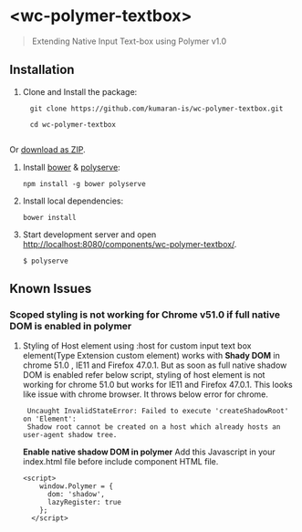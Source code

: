 # &lt;wc-polymer-textbox&gt;

> Extending Native Input Text-box using Polymer v1.0



## Installation

1. Clone and Install the package:

```
	 git clone https://github.com/kumaran-is/wc-polymer-textbox.git

   	 cd wc-polymer-textbox
	
```

Or [download as ZIP](https://github.com/disney/wc-polymer-textbox/archive/master.zip).


1. Install [bower](http://bower.io/) & [polyserve](https://npmjs.com/polyserve):

    ```
    npm install -g bower polyserve
    ```

2. Install local dependencies:

    ```
    bower install
    ```

3. Start development server and open [http://localhost:8080/components/wc-polymer-textbox/](http://localhost:8080/components/wc-polymer-textbox/).

    ```
    $ polyserve
    ```

## Known Issues

### Scoped styling is not working for Chrome v51.0 if full native DOM is enabled in polymer 

1. Styling of Host element using :host for custom input text box element(Type Extension custom element) works with **Shady DOM**  in chrome 51.0 , IE11 and Firefox 47.0.1.  But as soon as full native shadow DOM is enabled refer below script, styling of host element is not working for chrome 51.0 but works for  IE11 and Firefox 47.0.1. This looks like issue with chrome browser. It throws below error for chrome.

		Uncaught InvalidStateError: Failed to execute 'createShadowRoot' on 'Element': 
		Shadow root cannot be created on a host which already hosts an user-agent shadow tree.

	 **Enable native shadow DOM in polymer** 
	  Add this Javascript in your index.html file before include component HTML file.
	 
	 ```JS
	 <script>
	     window.Polymer = {
	       dom: 'shadow',
	       lazyRegister: true
	     };
	   </script>
	 ```

